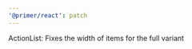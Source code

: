 ```yaml
---
'@primer/react': patch
---
```


ActionList: Fixes the width of items for the full variant

<!-- Changed components: ActionList -->
